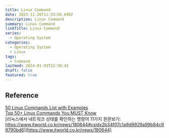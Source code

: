```yaml
---
title: Linux Command
date: 2023-11-26T11:53:09.690Z
description: Linux Command
summary: Linux Command
linkTitle: Linux Command
series:
  - Operating System
categories:
  - Operating System
  - Linux
tags:
  - Command
lastmod: 2024-01-03T22:50:43
draft: false
featured: true
---
```


## Reference

[50 Linux Commands List with Examples](https://www.javatpoint.com/linux-commands)  
[Top 50+ Linux Commands You MUST Know](https://www.digitalocean.com/community/tutorials/linux-commands)  
[리눅스에서 네트워크 상태를 확인하는 명령어 11가지 원문보기: https://www.itworld.co.kr/news/180644#csidx2b34f07c1a9d9929a99b84c99790bd6](https://www.itworld.co.kr/news/180644)
